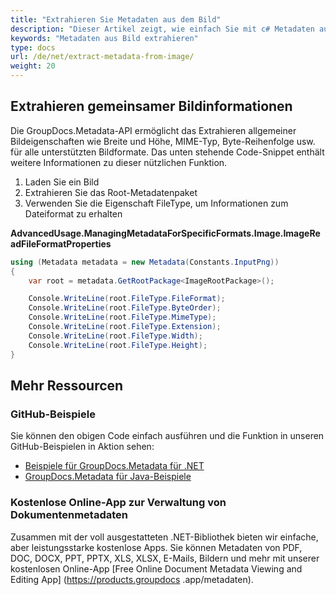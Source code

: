 ```yaml
---
title: "Extrahieren Sie Metadaten aus dem Bild"
description: "Dieser Artikel zeigt, wie einfach Sie mit c# Metadaten aus Bildern extrahieren können."
keywords: "Metadaten aus Bild extrahieren"
type: docs
url: /de/net/extract-metadata-from-image/
weight: 20
---
```


## Extrahieren gemeinsamer Bildinformationen

Die GroupDocs.Metadata-API ermöglicht das Extrahieren allgemeiner Bildeigenschaften wie Breite und Höhe, MIME-Typ, Byte-Reihenfolge usw. für alle unterstützten Bildformate. Das unten stehende Code-Snippet enthält weitere Informationen zu dieser nützlichen Funktion.

1. Laden Sie ein Bild
2. Extrahieren Sie das Root-Metadatenpaket
3. Verwenden Sie die Eigenschaft FileType, um Informationen zum Dateiformat zu erhalten

**AdvancedUsage.ManagingMetadataForSpecificFormats.Image.ImageReadFileFormatProperties**

```csharp
using (Metadata metadata = new Metadata(Constants.InputPng))
{
	var root = metadata.GetRootPackage<ImageRootPackage>();

	Console.WriteLine(root.FileType.FileFormat);
	Console.WriteLine(root.FileType.ByteOrder);
	Console.WriteLine(root.FileType.MimeType);
	Console.WriteLine(root.FileType.Extension);
	Console.WriteLine(root.FileType.Width);
	Console.WriteLine(root.FileType.Height);
}
```

## Mehr Ressourcen
### GitHub-Beispiele
Sie können den obigen Code einfach ausführen und die Funktion in unseren GitHub-Beispielen in Aktion sehen:
* [Beispiele für GroupDocs.Metadata für .NET](https://github.com/groupdocs-metadata/GroupDocs.Metadata-for-.NET)
* [GroupDocs.Metadata für Java-Beispiele](https://github.com/groupdocs-metadata/GroupDocs.Metadata-for-Java)

### Kostenlose Online-App zur Verwaltung von Dokumentenmetadaten
Zusammen mit der voll ausgestatteten .NET-Bibliothek bieten wir einfache, aber leistungsstarke kostenlose Apps.
Sie können Metadaten von PDF, DOC, DOCX, PPT, PPTX, XLS, XLSX, E-Mails, Bildern und mehr mit unserer kostenlosen Online-App [Free Online Document Metadata Viewing and Editing App] (https://products.groupdocs .app/metadaten).



